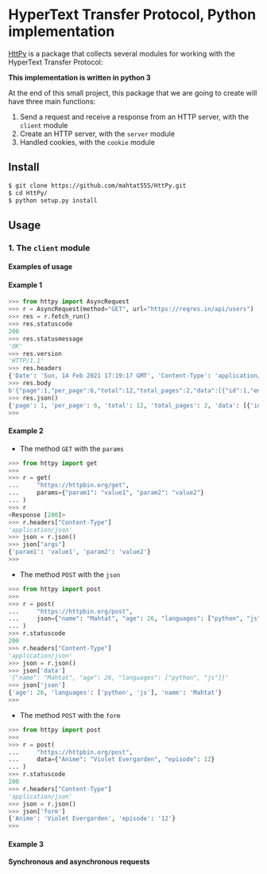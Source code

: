 # HyperText Transfer Protocol, Python implementation

[HttPy](https://github.com/mahtat555/HttPy) is a package that collects several
modules for working with the HyperText Transfer Protocol:

**This implementation is written in python 3**

At the end of this small project, this package that we are going to create will have three main functions:

1. Send a request and receive a response from an HTTP server, with the `client` module
2. Create an HTTP server, with the `server` module
3. Handled cookies, with the `cookie` module

## Install

```sh
$ git clone https://github.com/mahtat555/HttPy.git
$ cd HttPy/
$ python setup.py install
```

## Usage

### 1. The `client` module

#### Examples of usage

#### Example 1

```python
>>> from httpy import AsyncRequest
>>> r = AsyncRequest(method="GET", url="https://reqres.in/api/users")
>>> res = r.fetch_run()
>>> res.statuscode
200
>>> res.statusmessage
'OK'
>>> res.version
'HTTP/1.1'
>>> res.headers
{'Date': 'Sun, 14 Feb 2021 17:19:17 GMT', 'Content-Type': 'application/json; charset=utf-8', 'Content-Length': '996', 'Connection': 'close', 'Set-Cookie': '__cfduid=d5e240ad012e2e501e4343d86c1dc2d281613323157; expires=Tue, 16-Mar-21 17:19:17 GMT; path=/; domain=.reqres.in; HttpOnly; SameSite=Lax; Secure', 'X-Powered-By': 'Express', 'Access-Control-Allow-Origin': '*', 'Etag': 'W/"3e4-2RLXvr5wTg9YQ6aH95CkYoFNuO8"', 'Via': '1.1 vegur', 'Cache-Control': 'max-age=14400', 'CF-Cache-Status': 'HIT', 'Age': '6462', 'Accept-Ranges': 'bytes', 'cf-request-id': '084326d82f0000371b4d2a6000000001', 'Expect-CT': 'max-age=604800, report-uri="https://report-uri.cloudflare.com/cdn-cgi/beacon/expect-ct"', 'Report-To': '{"group":"cf-nel","endpoints":[{"url":"https:\\/\\/a.nel.cloudflare.com\\/report?s=NeoAHS26CtMYVCuzWrZolvjn7M6NPvWUvf3USEj2ap%2BRv3LJZwWHgP1ae3wyve1cx3KKc7xEMTLdiWAeuIUlliDxm27ibcNF%2B18%3D"}],"max_age":604800}', 'NEL': '{"max_age":604800,"report_to":"cf-nel"}', 'Server': 'cloudflare', 'CF-RAY': '62187406bbdb371b-MIA'}
>>> res.body
b'{"page":1,"per_page":6,"total":12,"total_pages":2,"data":[{"id":1,"email":"george.bluth@reqres.in","first_name":"George","last_name":"Bluth","avatar":"https://reqres.in/img/faces/1-image.jpg"},{"id":2,"email":"janet.weaver@reqres.in","first_name":"Janet","last_name":"Weaver","avatar":"https://reqres.in/img/faces/2-image.jpg"},{"id":3,"email":"emma.wong@reqres.in","first_name":"Emma","last_name":"Wong","avatar":"https://reqres.in/img/faces/3-image.jpg"},{"id":4,"email":"eve.holt@reqres.in","first_name":"Eve","last_name":"Holt","avatar":"https://reqres.in/img/faces/4-image.jpg"},{"id":5,"email":"charles.morris@reqres.in","first_name":"Charles","last_name":"Morris","avatar":"https://reqres.in/img/faces/5-image.jpg"},{"id":6,"email":"tracey.ramos@reqres.in","first_name":"Tracey","last_name":"Ramos","avatar":"https://reqres.in/img/faces/6-image.jpg"}],"support":{"url":"https://reqres.in/#support-heading","text":"To keep ReqRes free, contributions towards server costs are appreciated!"}}'
>>> res.json()
{'page': 1, 'per_page': 6, 'total': 12, 'total_pages': 2, 'data': [{'id': 1, 'email': 'george.bluth@reqres.in', 'first_name': 'George', 'last_name': 'Bluth', 'avatar': 'https://reqres.in/img/faces/1-image.jpg'}, {'id': 2, 'email': 'janet.weaver@reqres.in', 'first_name': 'Janet', 'last_name': 'Weaver', 'avatar': 'https://reqres.in/img/faces/2-image.jpg'}, {'id': 3, 'email': 'emma.wong@reqres.in', 'first_name': 'Emma', 'last_name': 'Wong', 'avatar': 'https://reqres.in/img/faces/3-image.jpg'}, {'id': 4, 'email': 'eve.holt@reqres.in', 'first_name': 'Eve', 'last_name': 'Holt', 'avatar': 'https://reqres.in/img/faces/4-image.jpg'}, {'id': 5, 'email': 'charles.morris@reqres.in', 'first_name': 'Charles', 'last_name': 'Morris', 'avatar': 'https://reqres.in/img/faces/5-image.jpg'}, {'id': 6, 'email': 'tracey.ramos@reqres.in', 'first_name': 'Tracey', 'last_name': 'Ramos', 'avatar': 'https://reqres.in/img/faces/6-image.jpg'}], 'support': {'url': 'https://reqres.in/#support-heading', 'text': 'To keep ReqRes free, contributions towards server costs are appreciated!'}}
>>>
```

#### Example 2

- The method `GET` with the `params`

```python
>>> from httpy import get
>>>
>>> r = get(
...     "https://httpbin.org/get",
...     params={"param1": "value1", "param2": "value2"}
... )
>>> r
<Response [200]>
>>> r.headers["Content-Type"]
'application/json'
>>> json = r.json()
>>> json["args"]
{'param1': 'value1', 'param2': 'value2'}
>>>
```

- The method `POST` with the `json`

```python
>>> from httpy import post
>>>
>>> r = post(
...     "https://httpbin.org/post",
...     json={"name": "Mahtat", "age": 26, "languages": ["python", "js"]}
... )
>>> r.statuscode
200
>>> r.headers["Content-Type"]
'application/json'
>>> json = r.json()
>>> json['data']
'{"name": "Mahtat", "age": 26, "languages": ["python", "js"]}'
>>> json['json']
{'age': 26, 'languages': ['python', 'js'], 'name': 'Mahtat'}
>>>
```

- The method `POST` with the `form`

```python
>>> from httpy import post
>>>
>>> r = post(
...     "https://httpbin.org/post",
...     data={"Anime": "Violet Evergarden", "episode": 12}
... )
>>> r.statuscode
200
>>> r.headers["Content-Type"]
'application/json'
>>> json = r.json()
>>> json['form']
{'Anime': 'Violet Evergarden', 'episode': '12'}
>>>
```

#### Example 3

**Synchronous and asynchronous requests**
